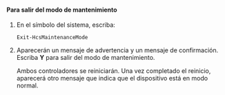 <!--author=SharS last changed: 9/17/15-->

#### <a name="to-exit-maintenance-mode"></a>Para salir del modo de mantenimiento
1. En el símbolo del sistema, escriba:
   
     `Exit-HcsMaintenanceMode`
2. Aparecerán un mensaje de advertencia y un mensaje de confirmación. Escriba **Y** para salir del modo de mantenimiento.
   
    Ambos controladores se reiniciarán. Una vez completado el reinicio, aparecerá otro mensaje que indica que el dispositivo está en modo normal.



<!--HONumber=Nov16_HO3-->


